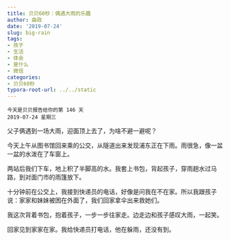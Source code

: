 ```yaml
---
title: 贝贝60秒：偶遇大雨的乐趣
author: 曲政
date: '2019-07-24'
slug: big-rain
tags:
- 孩子
- 生活
- 体会
- 是什么
- 微信
categories:
- 贝贝60秒
typora-root-url: ../../static
---
```


```
今天是贝贝报告给你的第 146 天
2019-07-24 星期三
```

父子俩遇到一场大雨，迎面顶上去了，为啥不避一避呢？

今天上午从图书馆回来乘的公交，从隧道出来发现浦东正在下雨。雨很急，像一盆一盆的水泼在了车窗上。

两站后我们下车，地上积了半脚高的水。我套上书包，背起孩子，穿雨趟水过马路，到对面门市的雨篷放下。

十分钟前在公交上，我接到快递员的电话，好像是问我在不在家。所以我跟孩子说：家家和妹妹被困在外面了，我们回家拿伞出来救她们。

我这次背着书包，抱着孩子，一步一步往家走。边走边和孩子感叹大雨，一起笑。

回家见到家家在家。我给快递员打电话，他在躲雨，还没有到。